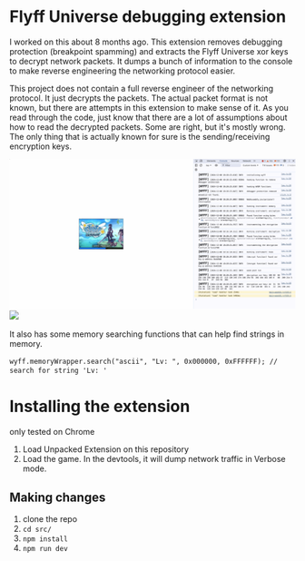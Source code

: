 # Flyff Universe debugging extension

I worked on this about 8 months ago. This extension removes debugging
protection (breakpoint spamming) and extracts the Flyff Universe xor keys to decrypt
network packets. It dumps a bunch of information to the console to make reverse
engineering the networking protocol easier.

This project does not contain a full reverse engineer of the networking protocol.
It just decrypts the packets. The actual packet format is not known, but there
are attempts in this extension to make sense of it. As you read through the code,
just know that there are a lot of assumptions about how to read the decrypted
packets. Some are right, but it's mostly wrong. The only thing that is actually
known for sure is the sending/receiving encryption keys.

<img src=".github/one.png" width="600" />
<img src=".github/two.png" width="600" />

It also has some memory searching functions that can help find strings in memory.

```
wyff.memoryWrapper.search("ascii", "Lv: ", 0x000000, 0xFFFFFF); // search for string 'Lv: '
```

# Installing the extension

only tested on Chrome

1. Load Unpacked Extension on this repository
2. Load the game. In the devtools, it will dump network traffic in Verbose mode.

## Making changes

1. clone the repo
2. `cd src/`
2. `npm install`
3. `npm run dev`